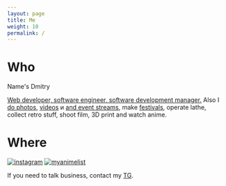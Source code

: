 ```yaml
---
layout: page
title: Me
weight: 10
permalink: /
---
```


# Who
Name's Dmitry

<a href="https://www.linkedin.com/in/dmitry-guzhov-70665a236/">Web developer, software engineer, software development manager.</a> Also I <a href="http://instagram.com/molecula" title="instagram">do photos</a>, <a href="https://www.youtube.com/channel/UCEfbYNDwwvHzfHuo3VAba2Q">videos</a> и <a href="https://www.youtube.com/channel/UCYPpar8eQ-Jt0W80s6keA2w">and event streams</a>, make <a href="https://vk.com/supersoniccon">festivals</a>, operate lathe, collect retro stuff, shoot film, 3D print and watch anime.

# Where

<div class="favicons">
<a href="http://instagram.com/molecula" title="instagram"><img src="https://www.instagram.com/static/images/ico/apple-touch-icon-76x76-precomposed.png/4272e394f5ad.pngg" alt="instagram"></a>
<a href="http://myanimelist.net/animelist/artyfarty" title="MyAnimeList"><img alt="myanimelist" src="https://cdn.myanimelist.net/images/favicon.ico" /></a>
</div>


If you need to talk business, contact my [TG](https://telegram.me/artyfarty).